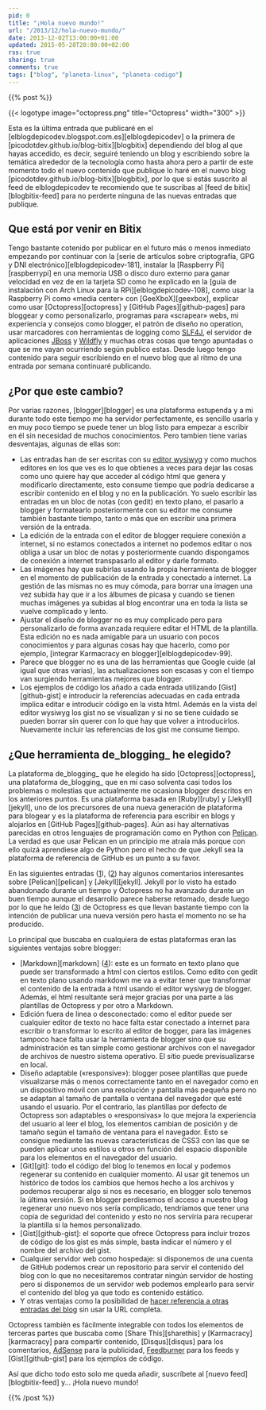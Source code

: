 ```yaml
---
pid: 0
title: "¡Hola nuevo mundo!"
url: "/2013/12/hola-nuevo-mundo/"
date: 2013-12-02T13:00:00+01:00
updated: 2015-05-28T20:00:00+02:00
rss: true
sharing: true
comments: true
tags: ["blog", "planeta-linux", "planeta-codigo"]
---
```


{{% post %}}

{{< logotype image="octopress.png" title="Octopress" width="300" >}}

Esta es la última entrada que publicaré en el [elblogdepicodev.blogspot.com.es][elblogdepicodev] o la primera de [picodotdev.github.io/blog-bitix][blogbitix] dependiendo del blog al que hayas accedido, es decir, seguiré teniendo un blog y escribiendo sobre la temática alrededor de la tecnología como hasta ahora pero a partir de este momento todo el nuevo contenido que publique lo haré en el nuevo blog [picodotdev.github.io/blog-bitix][blogbitix], por lo que si estás suscrito al feed de elblogdepicodev te recomiendo que te suscribas al [feed de bitix][blogbitix-feed] para no perderte ninguna de las nuevas entradas que publique.

## Que está por venir en Bitix
Tengo bastante cotenido por publicar en el futuro más o menos inmediato empezando por continuar con la [serie de artículos sobre criptografía, GPG y DNI electrónico][elblogdepicodev-181], instalar la [Raspberry Pi][raspberrypi] en una memoria USB o disco duro externo para ganar velocidad en vez de en la tarjeta SD como he explicado en la [guía de instalación con Arch Linux para la RPi][elblogdepicodev-108], como usar la Raspberry Pi como «media center» con [GeeXboX][geexbox], explicar como usar [Octopress][octopress] y [GitHub Pages][github-pages] para bloggear y como personalizarlo, programas para «scrapear» webs, mi experiencia y consejos como blogger, el patrón de diseño no operation, usar marcadores con herramientas de logging como [SLF4J](http://www.slf4j.org/), el servidor de aplicaciones [JBoss](http://jbossas.jboss.org/) y [Wildfly](http://www.wildfly.org/) y muchas otras cosas que tengo apuntadas o que se me vayan ocurriendo según publico estas. Desde luego tengo contenido para seguir escribiendo en el nuevo blog que al ritmo de una entrada por semana continuaré publicando.

## ¿Por que este cambio?

Por varias razones, [blogger][blogger] es una plataforma estupenda y a mi durante todo este tiempo me ha servidor perfectamente, es sencillo usarla y en muy poco tiempo se puede tener un blog listo para empezar a escribir en él sin necesidad de muchos conocimientos. Pero tambien tiene varias desventajas, algunas de ellas son:

* Las entradas han de ser escritas con su [editor wysiwyg](https://es.wikipedia.org/wiki/WYSIWYG) y como muchos editores en los que ves es lo que obtienes a veces para dejar las cosas como uno quiere hay que acceder al código html que genera y modificarlo directamente, esto consume tiempo que podría dedicarse a escribir contenido en el blog y no en la publicación. Yo suelo escribir las entradas en un bloc de notas (con gedit) en texto plano, el pasarlo a blogger y formatearlo posteriormente con su editor me consume también bastante tiempo, tanto o más que en escribir una primera versión de la entrada.
* La edición de la entrada con el editor de blogger requiere conexión a internet, si no estamos conectados a internet no podemos editar o nos obliga a usar un bloc de notas y posteriormente cuando dispongamos de conexión a internet transpasarlo al editor y darle formato.
* Las imágenes hay que subirlas usando la propia herramienta de blogger en el momento de publicación de la entrada y conectado a internet. La gestión de las mismas no es muy cómoda, para borrar una imagen una vez subida hay que ir a los álbumes de picasa y cuando se tienen muchas imágenes ya subidas al blog encontrar una en toda la lista se vuelve complicado y lento.
* Ajustar el diseño de blogger no es muy complicado pero para personalizarlo de forma avanzada requiere editar el HTML de la plantilla. Esta edición no es nada amigable para un usuario con pocos conocimientos y para algunas cosas hay que hacerlo, como por ejemplo, [integrar Karmacracy en blogger][elblogdepicodev-99].
* Parece que blogger no es una de las herramientas que Google cuide (al igual que otras varias), las actualizaciones son escasas y con el tiempo van surgiendo herramientas mejores que blogger.
* Los ejemplos de código los añado a cada entrada utilizando [Gist][github-gist] e introducir la referencias adecuadas en cada entrada implica editar e introducir código en la vista html. Además en la vista del editor wysiwyg los gist no se visualizan y si no se tiene cuidado se pueden borrar sin querer con lo que hay que volver a introducirlos. Nuevamente incluir las referencias de los gist me consume tiempo.

## ¿Que herramienta de_blogging_ he elegido?

La plataforma de_blogging_ que he elegido ha sido [Octopress][octopress], una plataforma de_blogging_ que en mi caso solventa casi todos los problemas o molestias  que actualmente me ocasiona blogger descritos en los anteriores puntos. Es una plataforma basada en [Ruby][ruby] y [Jekyll][jekyll], uno de los precursores de una nueva generación de plataforma para blogear y es la plataforma de referencia para escribir en blogs y alojarlos en [GitHub Pages][github-pages]. Aún asi hay alternativas parecidas en otros lenguajes de programación como en Python con [Pelican](http://docs.getpelican.com). La verdad es que usar Pelican en un principio me atraía más porque con ello quizá aprendiese algo de Python pero el hecho de que Jekyll sea la plataforma de referencia de GitHub es un punto a su favor.

En las siguientes entradas ([1](https://arunrocks.com/moving-blogs-to-pelican/)), ([2](http://blog.parkermoore.de/2012/12/18/the-immediate-future-of-jekyll/)) hay algunos comentarios interesantes sobre [Pelican][pelican] y [Jekyll][jekyll]. Jekyll por lo visto ha estado abandonado durante un tiempo y Octopress no ha avanzado durante un buen tiempo aunque el desarrollo parece haberse retomado, desde luego por lo que he leído ([3](http://sasheldon.com/blog/2013/07/07/waiting-for-octopress-2-successor/)) de Octopress es que llevan bastante tiempo con la intención de publicar una nueva versión pero hasta el momento no se ha producido.

Lo principal que buscaba en cualquiera de estas plataformas eran las siguientes ventajas sobre blogger:

* [Markdown][markdown] ([4](https://daringfireball.net/projects/markdown/)): este es un formato en texto plano que puede ser transformado a html con ciertos estilos. Como edito con gedit en texto plano usando markdown me va a evitar tener que transformar el contenido de la entrada a html usando el editor wysiwyg de blogger. Además, el html resultante será mejor gracias por una parte a las plantillas de Octopress y por otro a Markdown.
* Edición fuera de linea o desconectado: como el editor puede ser cualquier editor de texto no hace falta estar conectado a internet para escribir o transformar lo escrito al editor de bogger, para las imágenes tampoco hace falta usar la herramienta de blogger sino que su administración es tan simple como gestionar archivos con el navegador de archivos de nuestro sistema operativo. El sitio puede previsualizarse en local.
* Diseño adaptable («responsive»): blogger posee plantillas que puede visualizarse más o menos correctamente tanto en el navegador como en un dispositivo móvil con una resolución y pantalla más pequeña pero no se adaptan al tamaño de pantalla o ventana del navegador que esté usando el usuario. Por el contrario, las plantillas por defecto de Octopress son adaptables o «responsivas» lo que mejora la experiencia del usuario al leer el blog, los elementos cambian de posición y de tamaño según el tamaño de ventana para el navegador. Esto se consigue mediante las nuevas características de CSS3 con las que se pueden aplicar unos estilos u otros en función del espacio disponible para los elementos en el navegador del usuario.
* [Git][git]: todo el código del blog lo tenemos en local y podemos regenerar su contenido en cualquier momento. Al usar git tenemos un histórico de todos los cambios que hemos hecho a los archivos y podemos recuperar algo si nos es necesario, en blogger solo tenemos la última versión. Si en blogger perdiesemos el acceso a nuestro blog regenerar uno nuevo nos sería complicado, tendríamos que tener una copia de seguridad del contenido y esto no nos serviría para recuperar la plantilla si la hemos personalizado.
* [Gist][github-gist]: el soporte que ofrece Octopress para incluir trozos de código de los gist es más simple, basta indicar el número y el nombre del archivo del gist.
* Cualquier servidor web como hospedaje: si disponemos de una cuenta de GitHub podemos crear un repositorio para servir el contenido del blog con lo que no necesitaremos contratar ningún servidor de hosting pero si disponemos de un servidor web podemos emplearlo para servir el contenido del blog ya que todo es contenido estático.
* Y otras ventajas como la posibilidad de [hacer referencia a otras entradas del blog](https://github.com/mojombo/jekyll/pull/369) sin usar la URL completa.

Octopress también es fácilmente integrable con todos los elementos de terceras partes que buscaba como [Share This][sharethis] y [Karmacracy][karmacracy] para compartir contenido, [Disqus][disqus] para los comentarios, [AdSense](http://www.google.com/adsense) para la publicidad, [Feedburner](http://feedburner.google.com) para los feeds y [Gist][github-gist] para los ejemplos de código.

Así que dicho todo esto solo me queda añadir, suscríbete al [nuevo feed][blogbitix-feed] y... ¡Hola nuevo mundo!

{{% /post %}}

